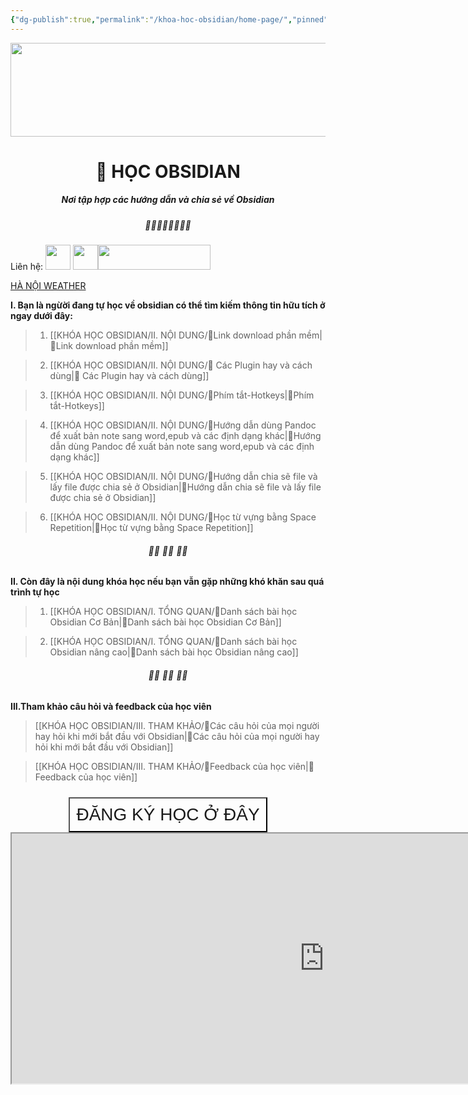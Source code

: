 ```yaml
---
{"dg-publish":true,"permalink":"/khoa-hoc-obsidian/home-page/","pinned":true,"tags":["gardenEntry"]}
---
```



<img src="https://images.unsplash.com/photo-1488590528505-98d2b5aba04b?crop=entropy&cs=tinysrgb&fit=max&fm=jpg&ixid=M3wzNjAwOTd8MHwxfHNlYXJjaHwxfHxiYW5uZXIlMjB0ZWNobm9sb2d5fGVufDB8MHx8fDE2OTA4NzcwNTl8MA&ixlib=rb-4.0.3&q=80&w=400" width="800" height="150">




# <center> 📝  **HỌC OBSIDIAN**   </center>
##### <center>Nơi tập hợp các hướng dẫn và chia sẻ về Obsidian</center>

##### <center> 🌱🌱🌱🌱🌱🌱🌱🌱</center>

Liên hệ:  [<img src="https://i.imgur.com/oMz9dgC.png" width="40" height="40">](https://www.facebook.com/hahtd3) [<img  src="https://i.imgur.com/f1EQ36e.png" width="40" height="40">](https://zalo.me/979988473)[<img src="https://i.imgur.com/fHAwMOe.png" width="180" height="40">](https://i.imgur.com/ilHdIvR.png)

<a class="weatherwidget-io" href="https://forecast7.com/en/21d03105d83/hanoi/" data-label_1="HÀ NỘI" data-label_2="WEATHER" data-theme="original" >HÀ NỘI WEATHER</a>
<script>
!function(d,s,id){var js,fjs=d.getElementsByTagName(s)[0];if(!d.getElementById(id)){js=d.createElement(s);js.id=id;js.src='https://weatherwidget.io/js/widget.min.js';fjs.parentNode.insertBefore(js,fjs);}}(document,'script','weatherwidget-io-js');
</script>


**I. Bạn là ngừời đang tự học về obsidian có thể tìm kiếm thông tin hữu tích ở ngay dưới đây:**

>1. [[KHÓA HỌC OBSIDIAN/II. NỘI DUNG/🌟Link download phần mềm\|🌟Link download phần mềm]]
 
>2. [[KHÓA HỌC OBSIDIAN/II. NỘI DUNG/🌟 Các Plugin hay và cách dùng\|🌟 Các Plugin hay và cách dùng]]

>3. [[KHÓA HỌC OBSIDIAN/II. NỘI DUNG/🌟Phím tắt-Hotkeys\|🌟Phím tắt-Hotkeys]]

>4. [[KHÓA HỌC OBSIDIAN/II. NỘI DUNG/🌟Hướng dẫn dùng Pandoc để xuất bản note sang word,epub và các định dạng khác\|🌟Hướng dẫn dùng Pandoc để xuất bản note sang word,epub và các định dạng khác]]

>5. [[KHÓA HỌC OBSIDIAN/II. NỘI DUNG/🌟Hướng dẫn chia sẽ file và lấy file được chia sẻ ở Obsidian\|🌟Hướng dẫn chia sẽ file và lấy file được chia sẻ ở Obsidian]]

>6. [[KHÓA HỌC OBSIDIAN/II. NỘI DUNG/🌟Học từ vựng bằng Space Repetition\|🌟Học từ vựng bằng Space Repetition]]


######  <center> 🌱🌱 🌱🌱 🌱🌱</center>

**II. Còn đây là nội dung khóa học nếu bạn vẫn gặp những khó khăn sau quá trình tự học**

>1. [[KHÓA HỌC OBSIDIAN/I. TỔNG QUAN/🌟Danh sách bài học  Obsidian Cơ Bản\|🌟Danh sách bài học  Obsidian Cơ Bản]]

>2. [[KHÓA HỌC OBSIDIAN/I. TỔNG QUAN/🌟Danh sách bài học Obsidian nâng cao\|🌟Danh sách bài học Obsidian nâng cao]]


 ######  <center> 🌱🌱 🌱🌱 🌱🌱</center>

**III.Tham khảo câu hỏi và feedback của học viên**

>[[KHÓA HỌC OBSIDIAN/III. THAM KHẢO/🌟Các câu hỏi của mọi người hay hỏi khi mới bắt đầu với Obsidian\|🌟Các câu hỏi của mọi người hay hỏi khi mới bắt đầu với Obsidian]]

>[[KHÓA HỌC OBSIDIAN/III. THAM KHẢO/🌟Feedback của học viên\|🌟Feedback của học viên]]
<div style="display: flex; justify-content: center; cursor: pointer;"> <a href="https://forms.gle/vacXuNZZWXerFy6Q8" target="_blank"> <button style=" font-size: 28px; padding: 10px; height: fit-content; margin-top: 10px; background: var(--text-accent); font-weight: 200; color: var(--text-on-accent); "> ĐĂNG KÝ HỌC Ở ĐÂY</button> </a> </div>


<iframe width="1000" height="400" src="https://widgetbox.app/embed/calendar/simple/AtcwrQqFT6sz7AKu8EqvHX?flag=true" ></iframe> 





